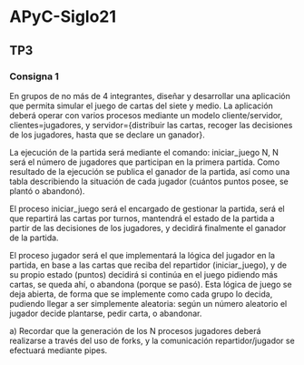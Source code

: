 # APyC-Siglo21


## TP3



### Consigna 1

En grupos de no más de 4 integrantes, diseñar y desarrollar una aplicación que permita simular el juego de cartas del siete y medio. La aplicación deberá operar con varios procesos mediante un modelo cliente/servidor, clientes=jugadores, y servidor={distribuir las cartas, recoger las decisiones de los jugadores, hasta que se declare un ganador}.

La ejecución de la partida será mediante el comando: iniciar_juego N, N será el número de jugadores que participan en la primera partida. Como resultado de la ejecución se publica el ganador de la partida, así como una tabla describiendo la situación de cada jugador (cuántos puntos posee, se plantó o abandonó).

El proceso iniciar_juego será el encargado de gestionar la partida, será el que repartirá las cartas por turnos, mantendrá el estado de la partida a partir de las decisiones de los jugadores, y decidirá finalmente el ganador de la partida.

El proceso jugador será el que implementará la lógica del jugador en la partida, en base a las cartas que reciba del repartidor (iniciar_juego), y de su propio estado (puntos) decidirá si continúa en el juego pidiendo más cartas, se queda ahí, o abandona (porque se pasó). Esta lógica de juego se deja abierta, de forma que se implemente como cada grupo lo decida, pudiendo llegar a ser simplemente aleatoria: según un número aleatorio el jugador decide plantarse, pedir carta, o abandonar.

a) Recordar que la generación de los N procesos jugadores deberá realizarse a través del uso de forks, y la comunicación repartidor/jugador se efectuará mediante pipes.